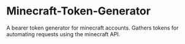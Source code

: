 # Minecraft-Token-Generator
A bearer token generator for minecraft accounts. Gathers tokens for automating requests using the minecraft API.
